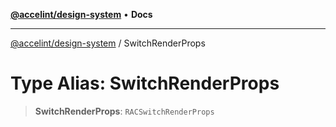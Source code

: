 [**@accelint/design-system**](../README.md) • **Docs**

***

[@accelint/design-system](../README.md) / SwitchRenderProps

# Type Alias: SwitchRenderProps

> **SwitchRenderProps**: `RACSwitchRenderProps`
